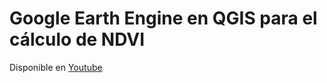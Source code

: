   # Google Earth Engine en QGIS para el cálculo de NDVI 

Disponible en  <a href="https://www.youtube.com/watch?v=YUMY7avwkCs&t=604s" target = "_blank">Youtube</a>
